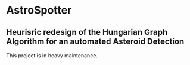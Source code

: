 # AstroSpotter
## Heurisric redesign of the Hungarian Graph Algorithm for an automated Asteroid Detection

This project is in heavy maintenance.
